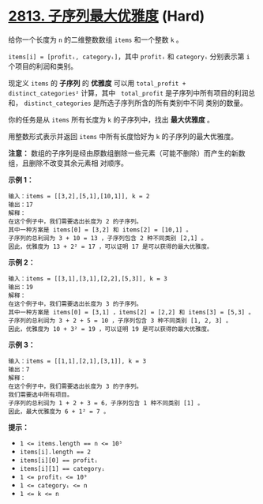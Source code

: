 # [2813. 子序列最大优雅度][link] (Hard)

[link]: https://leetcode.cn/problems/maximum-elegance-of-a-k-length-subsequence/

给你一个长度为 `n` 的二维整数数组 `items` 和一个整数 `k` 。

`items[i] = [profitᵢ, categoryᵢ]`，其中 `profitᵢ` 和 `categoryᵢ` 分别表示第 `i` 个项目的利润和类别。

现定义 `items` 的 **子序列** 的 **优雅度** 可以用 `total_profit + distinct_categories²` 计算，其中 `
total_profit` 是子序列中所有项目的利润总和， `distinct_categories` 是所选子序列所含的所有类别中不同
类别的数量。

你的任务是从 `items` 所有长度为 `k` 的子序列中，找出 **最大优雅度** 。

用整数形式表示并返回 `items` 中所有长度恰好为 `k` 的子序列的最大优雅度。

**注意：** 数组的子序列是经由原数组删除一些元素（可能不删除）而产生的新数组，且删除不改变其余元素相
对顺序。

**示例 1：**

```
输入：items = [[3,2],[5,1],[10,1]], k = 2
输出：17
解释：
在这个例子中，我们需要选出长度为 2 的子序列。
其中一种方案是 items[0] = [3,2] 和 items[2] = [10,1] 。
子序列的总利润为 3 + 10 = 13 ，子序列包含 2 种不同类别 [2,1] 。
因此，优雅度为 13 + 2² = 17 ，可以证明 17 是可以获得的最大优雅度。
```

**示例 2：**

```
输入：items = [[3,1],[3,1],[2,2],[5,3]], k = 3
输出：19
解释：
在这个例子中，我们需要选出长度为 3 的子序列。
其中一种方案是 items[0] = [3,1] ，items[2] = [2,2] 和 items[3] = [5,3] 。
子序列的总利润为 3 + 2 + 5 = 10 ，子序列包含 3 种不同类别 [1, 2, 3] 。
因此，优雅度为 10 + 3² = 19 ，可以证明 19 是可以获得的最大优雅度。
```

**示例 3：**

```
输入：items = [[1,1],[2,1],[3,1]], k = 3
输出：7
解释：
在这个例子中，我们需要选出长度为 3 的子序列。
我们需要选中所有项目。
子序列的总利润为 1 + 2 + 3 = 6，子序列包含 1 种不同类别 [1] 。
因此，最大优雅度为 6 + 1² = 7 。
```

**提示：**

- `1 <= items.length == n <= 10⁵`
- `items[i].length == 2`
- `items[i][0] == profitᵢ`
- `items[i][1] == categoryᵢ`
- `1 <= profitᵢ <= 10⁹`
- `1 <= categoryᵢ <= n `
- `1 <= k <= n`
